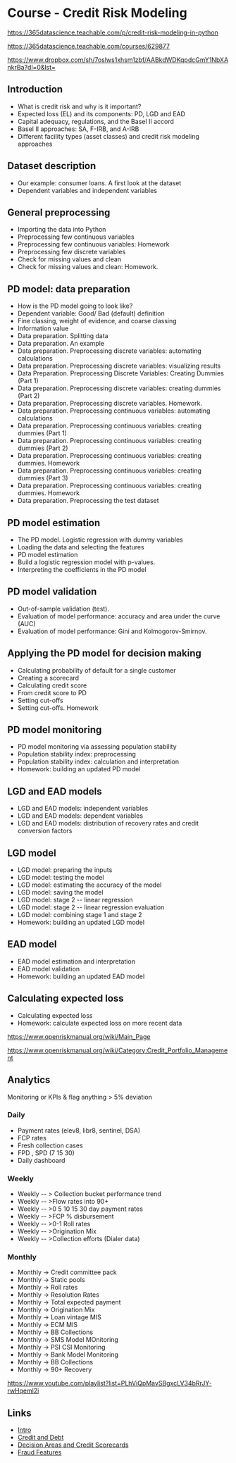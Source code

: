 # Course - Credit Risk Modeling

<https://365datascience.teachable.com/p/credit-risk-modeling-in-python>

<https://365datascience.teachable.com/courses/629877>

<https://www.dropbox.com/sh/7oslws1xhsm1zbf/AABkdWDKqpdcGmY1NbXAnkrBa?dl=0&lst=>

## Introduction

- What is credit risk and why is it important?
- Expected loss (EL) and its components: PD, LGD and EAD
- Capital adequacy, regulations, and the Basel II accord
- Basel II approaches: SA, F-IRB, and A-IRB
- Different facility types (asset classes) and credit risk modeling approaches

## Dataset description

- Our example: consumer loans. A first look at the dataset
- Dependent variables and independent variables

## General preprocessing

- Importing the data into Python
- Preprocessing few continuous variables
- Preprocessing few continuous variables: Homework
- Preprocessing few discrete variables
- Check for missing values and clean
- Check for missing values and clean: Homework.

## PD model: data preparation

- How is the PD model going to look like?
- Dependent variable: Good/ Bad (default) definition
- Fine classing, weight of evidence, and coarse classing
- Information value
- Data preparation. Splitting data
- Data preparation. An example
- Data preparation. Preprocessing discrete variables: automating calculations
- Data preparation. Preprocessing discrete variables: visualizing results
- Data Preparation. Preprocessing Discrete Variables: Creating Dummies (Part 1)
- Data preparation. Preprocessing discrete variables: creating dummies (Part 2)
- Data preparation. Preprocessing discrete variables. Homework.
- Data preparation. Preprocessing continuous variables: automating calculations
- Data preparation. Preprocessing continuous variables: creating dummies (Part 1)
- Data preparation. Preprocessing continuous variables: creating dummies (Part 2)
- Data preparation. Preprocessing continuous variables: creating dummies. Homework
- Data preparation. Preprocessing continuous variables: creating dummies (Part 3)
- Data preparation. Preprocessing continuous variables: creating dummies. Homework
- Data preparation. Preprocessing the test dataset

## PD model estimation

- The PD model. Logistic regression with dummy variables
- Loading the data and selecting the features
- PD model estimation
- Build a logistic regression model with p-values.
- Interpreting the coefficients in the PD model

## PD model validation

- Out-of-sample validation (test).
- Evaluation of model performance: accuracy and area under the curve (AUC)
- Evaluation of model performance: Gini and Kolmogorov-Smirnov.

## Applying the PD model for decision making

- Calculating probability of default for a single customer
- Creating a scorecard
- Calculating credit score
- From credit score to PD
- Setting cut-offs
- Setting cut-offs. Homework

## PD model monitoring

- PD model monitoring via assessing population stability
- Population stability index: preprocessing
- Population stability index: calculation and interpretation
- Homework: building an updated PD model

## LGD and EAD models

- LGD and EAD models: independent variables
- LGD and EAD models: dependent variables
- LGD and EAD models: distribution of recovery rates and credit conversion factors

## LGD model

- LGD model: preparing the inputs
- LGD model: testing the model
- LGD model: estimating the accuracy of the model
- LGD model: saving the model
- LGD model: stage 2 -- linear regression
- LGD model: stage 2 -- linear regression evaluation
- LGD model: combining stage 1 and stage 2
- Homework: building an updated LGD model

## EAD model

- EAD model estimation and interpretation
- EAD model validation
- Homework: building an updated EAD model

## Calculating expected loss

- Calculating expected loss
- Homework: calculate expected loss on more recent data

<https://www.openriskmanual.org/wiki/Main_Page>

<https://www.openriskmanual.org/wiki/Category:Credit_Portfolio_Management>

## Analytics

Monitoring or KPIs & flag anything > 5% deviation

### Daily

- Payment rates (elev8, libr8, sentinel, DSA)
- FCP rates
- Fresh collection cases
- FPD , SPD (7 15 30)
- Daily dashboard

### Weekly

- Weekly -- > Collection bucket performance trend
- Weekly -- >Flow rates into 90+
- Weekly -- >0 5 10 15 30 day payment rates
- Weekly -- >FCP % disbursement
- Weekly -- >0-1 Roll rates
- Weekly -- >Origination Mix
- Weekly -- >Collection efforts (Dialer data)

### Monthly

- Monthly → Credit committee pack
- Monthly → Static pools
- Monthly → Roll rates
- Monthly → Resolution Rates
- Monthly → Total expected payment
- Monthly → Origination Mix
- Monthly → Loan vintage MIS
- Monthly → ECM MIS
- Monthly → BB Collections
- Monthly → SMS Model MOnitoring
- Monthly → PSI CSI Monitoring
- Monthly → Bank Model Monitoring
- Monthly → BB Collections
- Monthly → 90+ Recovery

<https://www.youtube.com/playlist?list=PLhViQpMavSBgxcLV34bRrJY-rwHqeml2i>

## Links

- [Intro](intro)
- [Credit and Debt](credit-and-debt)
- [Decision Areas and Credit Scorecards](decision-areas-and-credit-scorecards)
- [Fraud Features](fraud-features)
